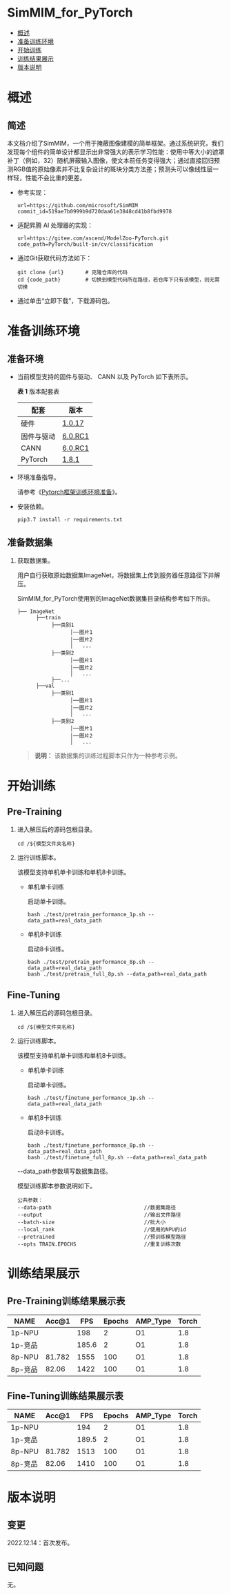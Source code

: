 # SimMIM_for_PyTorch

-   [概述](概述.md)
-   [准备训练环境](准备训练环境.md)
-   [开始训练](开始训练.md)
-   [训练结果展示](训练结果展示.md)
-   [版本说明](版本说明.md)



# 概述

## 简述

本文档介绍了SimMIM，一个用于掩蔽图像建模的简单框架。通过系统研究，我们发现每个组件的简单设计都显示出非常强大的表示学习性能：使用中等大小的遮罩补丁（例如，32）随机屏蔽输入图像，使文本前任务变得强大；通过直接回归预测RGB值的原始像素并不比复杂设计的斑块分类方法差；预测头可以像线性层一样轻，性能不会比重的更差。
- 参考实现：

  ```
  url=https://github.com/microsoft/SimMIM
  commit_id=519ae7b0999b9d720daa61e3848cd41b8fbd9978
  ```

- 适配昇腾 AI 处理器的实现：

  ```
  url=https://gitee.com/ascend/ModelZoo-PyTorch.git
  code_path=PyTorch/built-in/cv/classification
  ```
  
- 通过Git获取代码方法如下：

  ```
  git clone {url}       # 克隆仓库的代码
  cd {code_path}        # 切换到模型代码所在路径，若仓库下只有该模型，则无需切换
  ```
  
- 通过单击“立即下载”，下载源码包。

# 准备训练环境

## 准备环境

- 当前模型支持的固件与驱动、 CANN 以及 PyTorch 如下表所示。

  **表 1**  版本配套表

    | 配套       | 版本                                                         |
    | ---------- | ------------------------------------------------------------ |
    | 硬件    | [1.0.17](https://www.hiascend.com/hardware/firmware-drivers?tag=commercial) |
    | 固件与驱动 | [6.0.RC1](https://www.hiascend.com/hardware/firmware-drivers?tag=commercial) |
    | CANN       | [6.0.RC1](https://www.hiascend.com/software/cann/commercial?version=6.0.RC1) |
    | PyTorch    | [1.8.1](https://gitee.com/ascend/pytorch/tree/master/)|

- 环境准备指导。

  请参考《[Pytorch框架训练环境准备](https://www.hiascend.com/document/detail/zh/ModelZoo/pytorchframework/ptes)》。
  
- 安装依赖。

  ```
  pip3.7 install -r requirements.txt
  ```


## 准备数据集

1. 获取数据集。

   用户自行获取原始数据集ImageNet，将数据集上传到服务器任意路径下并解压。

   SimMIM_for_PyTorch使用到的ImageNet数据集目录结构参考如下所示。

   ```
   ├── ImageNet
         ├──train
              ├──类别1
                    │──图片1
                    │──图片2
                    │   ...       
              ├──类别2
                    │──图片1
                    │──图片2
                    │   ...   
              ├──...                     
         ├──val  
              ├──类别1
                    │──图片1
                    │──图片2
                    │   ...       
              ├──类别2
                    │──图片1
                    │──图片2
                    │   ...              
   ```

   > **说明：** 
   >该数据集的训练过程脚本只作为一种参考示例。




# 开始训练

## Pre-Training

1. 进入解压后的源码包根目录。

   ```
   cd /${模型文件夹名称}
   ```

2. 运行训练脚本。

   该模型支持单机单卡训练和单机8卡训练。

   - 单机单卡训练

     启动单卡训练。

     ```
     bash ./test/pretrain_performance_1p.sh --data_path=real_data_path
     ```

   - 单机8卡训练

     启动8卡训练。

     ```
     bash ./test/pretrain_performance_8p.sh --data_path=real_data_path
     bash ./test/pretrain_full_8p.sh --data_path=real_data_path
     ```
     
## Fine-Tuning

1. 进入解压后的源码包根目录。

   ```
   cd /${模型文件夹名称}
   ```

2. 运行训练脚本。

   该模型支持单机单卡训练和单机8卡训练。

   - 单机单卡训练

     启动单卡训练。

     ```
     bash ./test/finetune_performance_1p.sh --data_path=real_data_path 
     ```

   - 单机8卡训练

     启动8卡训练。

     ```
     bash ./test/finetune_performance_8p.sh --data_path=real_data_path
     bash ./test/finetune_full_8p.sh --data_path=real_data_path
     ```
   --data_path参数填写数据集路径。

   
   
   模型训练脚本参数说明如下。

   ```
   公共参数：
   --data-path                              //数据集路径
   --output                                 //输出文件路径
   --batch-size                             //批大小
   --local_rank                             //使用的NPU的id
   --pretrained                             //预训练模型路径
   --opts TRAIN.EPOCHS                      //重复训练次数
   ```

# 训练结果展示

## Pre-Training训练结果展示表
| NAME  | Acc@1  | FPS  | Epochs  | AMP_Type  | Torch  |
|---|---|---|---|---|---|
| 1p-NPU  |   | 198  | 2  | O1  | 1.8  |
| 1p-竞品  |   | 185.6  | 2  | O1  | 1.8  |
| 8p-NPU  | 81.782 | 1555  | 100  | O1  | 1.8  |
| 8p-竞品   | 82.06  | 1422 | 100  | O1  | 1.8  |

## Fine-Tuning训练结果展示表
| NAME  | Acc@1  | FPS  | Epochs  | AMP_Type  | Torch  |
|---|---|---|---|---|---|
| 1p-NPU  |   | 194  | 2  | O1  | 1.8  |
| 1p-竞品  |   | 189.5  | 2  | O1  | 1.8  |
| 8p-NPU  | 81.782  | 1513  | 100  | O1  | 1.8  |
| 8p-竞品   | 82.06  | 1410  | 100  | O1  | 1.8  |
# 版本说明

## 变更

2022.12.14：首次发布。

## 已知问题

无。

